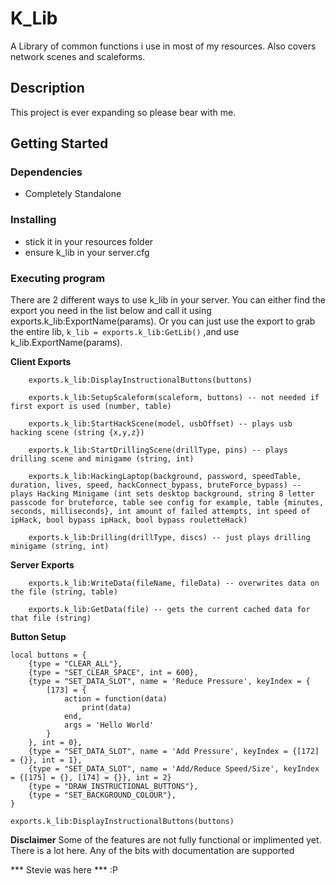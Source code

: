 # K_Lib

A Library of common functions i use in most of my resources. Also covers network scenes and scaleforms.

## Description

This project is ever expanding so please bear with me.

## Getting Started

### Dependencies

* Completely Standalone

### Installing

* stick it in your resources folder
* ensure k_lib in your server.cfg

### Executing program

There are 2 different ways to use k_lib in your server.
You can either find the export you need in the list below and call it using exports.k_lib:ExportName(params).
Or you can just use the export to grab the entire lib, `k_lib = exports.k_lib:GetLib()` ,and use k_lib.ExportName(params).

**Client Exports**
```
    exports.k_lib:DisplayInstructionalButtons(buttons)

    exports.k_lib:SetupScaleform(scaleform, buttons) -- not needed if first export is used (number, table)

    exports.k_lib:StartHackScene(model, usbOffset) -- plays usb hacking scene (string {x,y,z})

    exports.k_lib:StartDrillingScene(drillType, pins) -- plays drilling scene and minigame (string, int)

    exports.k_lib:HackingLaptop(background, password, speedTable, duration, lives, speed, hackConnect_bypass, bruteForce_bypass) -- plays Hacking Minigame (int sets desktop background, string 8 letter passcode for bruteforce, table see config for example, table {minutes, seconds, milliseconds}, int amount of failed attempts, int speed of ipHack, bool bypass ipHack, bool bypass rouletteHack)

    exports.k_lib:Drilling(drillType, discs) -- just plays drilling minigame (string, int)
```

**Server Exports**
```
    exports.k_lib:WriteData(fileName, fileData) -- overwrites data on the file (string, table)

    exports.k_lib:GetData(file) -- gets the current cached data for that file (string)
```

**Button Setup**
```
local buttons = {
    {type = "CLEAR_ALL"},
    {type = "SET_CLEAR_SPACE", int = 600},
    {type = "SET_DATA_SLOT", name = 'Reduce Pressure', keyIndex = {
        [173] = {
            action = function(data)
                print(data)
            end,
            args = 'Hello World'
        }
    }, int = 0},
    {type = "SET_DATA_SLOT", name = 'Add Pressure', keyIndex = {[172] = {}}, int = 1},
    {type = "SET_DATA_SLOT", name = 'Add/Reduce Speed/Size', keyIndex = {[175] = {}, [174] = {}}, int = 2}
    {type = "DRAW_INSTRUCTIONAL_BUTTONS"},
    {type = "SET_BACKGROUND_COLOUR"},
}

exports.k_lib:DisplayInstructionalButtons(buttons)
```

**Disclaimer**
Some of the features are not fully functional or implimented yet. There is a lot here. Any of the bits with documentation are supported

*** Stevie was here *** :P
